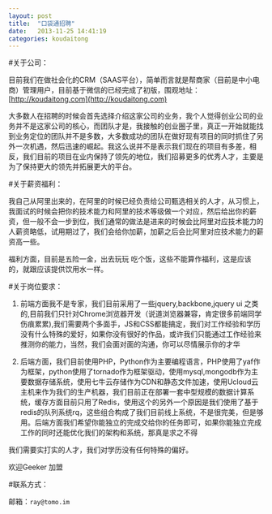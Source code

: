 ```yaml
---
layout: post
title:  "口袋通招聘"
date:   2013-11-25 14:41:19
categories: koudaitong
---
```


#关于公司：

目前我们在做社会化的CRM（SAAS平台），简单而言就是帮商家（目前是中小电商）管理用户，目前基于微信的已经完成了初版，围观地址： [http://koudaitong.com](http://koudaitong.com)

大多数人在招聘的时候会首先选择介绍这家公司的业务，我个人觉得创业公司的业务并不是这家公司的核心，而团队才是，我接触的创业圈子里，真正一开始就能找到业务定位的团队并不是多数，大多数成功的团队在做好现有项目的同时抓住了另外一次机遇，然后迅速的崛起。我这么说并不是表示我们现在的项目有多差，相反，我们目前的项目在业内保持了领先的地位，我们招募更多的优秀人才，主要是为了保持更大的领先并拓展更大的平台。

#关于薪资福利：

我自己从阿里出来的，在阿里的时候已经负责给公司甄选相关的人才，从习惯上，我面试的时候会把你的技术能力和阿里的技术等级做一个对应，然后给出你的薪资，但一般不会一步到位，我们通常的做法是进来的时候会比阿里对应技术能力的人薪资略低，试用期过了，我们会给你加薪，加薪之后会比阿里对应技术能力的薪资高一些。 

福利方面，目前是五险一金，出去玩玩 吃个饭，这些不能算作福利，这是应该的，就跟应该提供饮用水一样。

#关于岗位要求：

1. 前端方面我不是专家，我们目前采用了一些jquery,backbone,jquery ui 之类的,目前我们只针对Chrome浏览器开发（说道浏览器兼容，肯定很多前端同学伤痕累累),我们需要两个多面手，JS和CSS都能搞定，我们对工作经验和学历没有什么特殊的爱好，如果你没有很好的作品，或许我们只能通过工作经验来推测你的能力，当然，我们会面对面的沟通，你可以尽情展示你的才华

2. 后端方面，我们目前使用PHP，Python作为主要编程语言，PHP使用了yaf作为框架，python使用了tornado作为框架驱动，使用mysql,mongodb作为主要数据存储系统，使用七牛云存储作为CDN和静态文件加速，使用Ucloud云主机来作为我们的生产机器，我们目前正在部署一套中型规模的数据计算系统，缓存方面目前只用了Redis，使用这个的另外一个原因是我们使用了基于redis的队列系统rq，这些组合构成了我们目前线上系统，不是很完美，但是够用。后端方面我们希望你能独立的完成交给你的任务即可，如果你能独立完成工作的同时还能优化我们的架构和系统，那真是求之不得

我们需要实打实的人才，我们对学历没有任何特殊的偏好。

欢迎Geeker 加盟

#联系方式：

邮箱：`ray@tomo.im`
